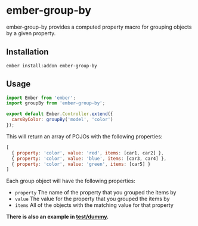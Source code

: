 # ember-group-by

ember-group-by provides a computed property macro for grouping objects by a
given property.

## Installation

`ember install:addon ember-group-by`

## Usage

```javascript
import Ember from 'ember';
import groupBy from 'ember-group-by';

export default Ember.Controller.extend({
  carsByColor: groupBy('model', 'color')
});
```

This will return an array of POJOs with the following properties:

```javascript
[
  { property: 'color', value: 'red', items: [car1, car2] },
  { property: 'color', value: 'blue', items: [car3, car4] },
  { property: 'color', value: 'green', items: [car5] }
]
```

Each group object will have the following properties:

- `property` The name of the property that you grouped the items by
- `value` The value for the property that you grouped the items by
- `items` All of the objects with the matching value for that property

**There is also an example in [test/dummy](tests/dummy).**
